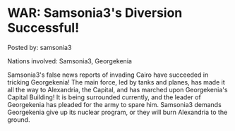 # WAR: Samsonia3's Diversion Successful!

Posted by: samsonia3

Nations involved: Samsonia3, Georgekenia

Samsonia3's false news reports of invading Cairo have succeeded in tricking Georgekenia! The main force, led by tanks and planes, has made it all the way to Alexandria, the Capital, and has marched upon Georgekenia's Capital Building! It is being surrounded currently, and the leader of Georgekenia has pleaded for the army to spare him. Samsonia3 demands Georgekenia give up its nuclear program, or they will burn Alexandria to the ground.